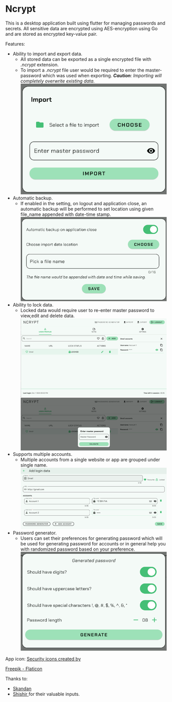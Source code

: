 # Ncrypt

This is a desktop application built using flutter for managing passwords and secrets. All sensitive data are encrypted
using AES-encryption using Go and are stored as encrypted key-value pair.

Features:

- Ability to import and export data.
    - All stored data can be exported as a single encrypted file with _.ncrypt_ extension.
    - To import a _.ncrypt_ file user would be required to enter the master-password which was used when exporting.
      _**Caution**: Importing will completely overwrite existing
      data._
![img_5.png](readme_images/img_5.png)
- Automatic backup.
    - If enabled in the setting, on logout and application close, an automatic backup will be performed to set location
      using given file_name appended with date-time stamp.
![img_1.png](readme_images/img_1.png)
- Ability to lock data.
    - Locked data would require user to re-enter master password to view,edit and delete data.
![img_3.png](readme_images/img_3.png)
![img_4.png](readme_images/img_4.png)
- Supports multiple accounts.
    - Multiple accounts from a single website or app are grouped under single name.
![img_2.png](readme_images/img_2.png)
- Password generator.
    - Users can set their preferences for generating password which will be used for generating password for accounts or
      in general help you with randomized password based on your preference.
![img.png](readme_images/img.png)

App icon: <a href="https://www.flaticon.com/free-icons/security" title="security icons">Security icons created by

Freepik - Flaticon</a>

Thanks to:
- <a href="https://github.com/skandansn"> Skandan </a>
- <a href="https://github.com/shishirkallapur"> Shishir </a>
for their valuable inputs.
